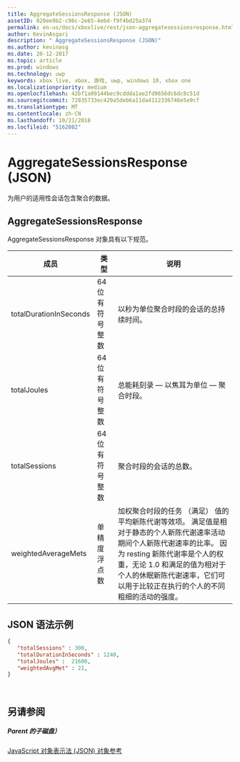 ```yaml
---
title: AggregateSessionsResponse (JSON)
assetID: 020ee9b2-c96c-2e65-4e6d-f9f4bd25a374
permalink: en-us/docs/xboxlive/rest/json-aggregatesessionsresponse.html
author: KevinAsgari
description: " AggregateSessionsResponse (JSON)"
ms.author: kevinasg
ms.date: 20-12-2017
ms.topic: article
ms.prod: windows
ms.technology: uwp
keywords: xbox live, xbox, 游戏, uwp, windows 10, xbox one
ms.localizationpriority: medium
ms.openlocfilehash: 42bf1a09144bec9cddda1ae2fd9656dc6dc8c51d
ms.sourcegitcommit: 72835733ec429a5deb6a11da4112336746e5e9cf
ms.translationtype: MT
ms.contentlocale: zh-CN
ms.lasthandoff: 10/21/2018
ms.locfileid: "5162082"
---
```

# <a name="aggregatesessionsresponse-json"></a>AggregateSessionsResponse (JSON)
为用户的适用性会话包含聚合的数据。 
<a id="ID4EN"></a>

 
## <a name="aggregatesessionsresponse"></a>AggregateSessionsResponse
 
AggregateSessionsResponse 对象具有以下规范。
 
| 成员| 类型| 说明| 
| --- | --- | --- | 
| totalDurationInSeconds| 64 位有符号整数| 以秒为单位聚合时段的会话的总持续时间。| 
| totalJoules| 64 位有符号整数| 总能耗刻录 — 以焦耳为单位 — 聚合时段。 | 
| totalSessions| 64 位有符号整数| 聚合时段的会话的总数。| 
| weightedAverageMets| 单精度浮点数 | 加权聚合时段的任务 （满足） 值的平均新陈代谢等效项。 满足值是相对于静态的个人新陈代谢速率活动期间个人新陈代谢速率的比率。 因为 resting 新陈代谢率是个人的权重，无论 1.0 和满足的值为相对于个人的休眠新陈代谢速率，它们可以用于比较正在执行的个人的不同粗细的活动的强度。| 
  
<a id="ID4ESC"></a>

 
## <a name="sample-json-syntax"></a>JSON 语法示例
 

```json
{
   "totalSessions" : 300,
   "totalDurationInSeconds" : 1240,
   "totalJoules" :  21600,
   "weightedAvgMet" : 21,
}

    
```

  
<a id="ID4E2C"></a>

 
## <a name="see-also"></a>另请参阅
 
<a id="ID4E4C"></a>

 
##### <a name="parent"></a>Parent 的子磁盘） 

[JavaScript 对象表示法 (JSON) 对象参考](atoc-xboxlivews-reference-json.md)

   